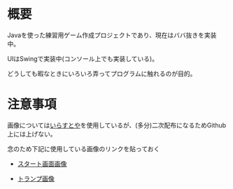 # 概要
Javaを使った練習用ゲーム作成プロジェクトであり、現在はババ抜きを実装中。

UIはSwingで実装中(コンソール上でも実装している)。

どうしても暇なときにいろいろ弄ってプログラムに触れるのが目的。

# 注意事項
画像については[いらすとや](https://www.irasutoya.com/)を使用しているが、(多分)二次配布になるためGithub上には上げない。

念のため下記に使用している画像のリンクを貼っておく

- [スタート画面画像](https://www.irasutoya.com/2018/08/blog-post_8.html)

- [トランプ画像](https://www.irasutoya.com/2017/05/card.html)
